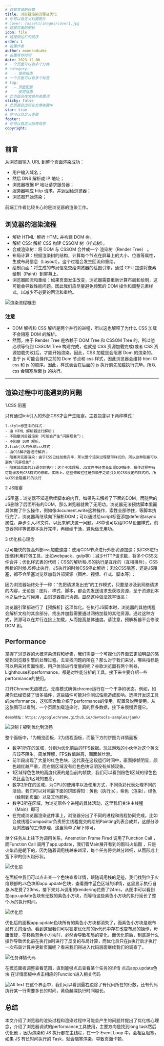 ```yaml
---
# 这是文章的标题
title: 浏览器渲染流程及优化
# 你可以自定义封面图片
# cover: /assets/images/cover1.jpg
# 这是页面的图标
icon: file
# 这是侧边栏的顺序
order: 1
# 设置作者
author: moonandcake
# 设置写作时间
date: 2023-12-06
# 一个页面可以有多个分类
# category:
#   - 使用指南
# 一个页面可以有多个标签
# tag:
#   - 页面配置
#   - 使用指南
# 此页面会在文章列表置顶
sticky: false
# 此页面会出现在文章收藏中
star: true
# 你可以自定义页脚
footer:
# 你可以自定义版权信息
copyright:
---
```


<!-- `more` 注释之前的内容被视为文章摘要。 -->
<!-- Performance是Chrome浏览器自带的性能监测工具 -->

<!-- more -->

## 前言

从浏览器输入 URL 到整个页面渲染成功：

- 用户输入域名；
- 然后 DNS 解析成 IP 地址；
- 浏览器根据 IP 地址请求服务器；
- 服务器响应 http 请求，并返回给浏览器；
- 浏览器开始渲染；

前端工作者比较关心的是浏览器的渲染工作。

## 浏览器的渲染流程

<!-- Performance是Chrome浏览器自带的性能监测工具。根据我的使用，简单理解就是我们可以通过它录制一段时间的浏览器活动，通过活动的数据去分析页面是否存在提升的空间。想要获取页面的活动数据，那我们的第一步便是录制浏览器的活动。 -->

- 解析 HTML: 解析 HTML 并构建 DOM 树。
- 解析 CSS: 解析 CSS 构建 CSSOM 树（样式树）。
- 合成渲染树：将 DOM 与 CSSOM 合并成一个 渲染树（Render Tree） 。
- 布局计算：根据渲染树的结构，计算每个节点在屏幕上的大小、位置等属性，生成布局信息（Layout）。这个过程会发生回流和重绘。
- 绘制页面：将生成的布局信息交给浏览器的绘图引擎，通过 GPU 加速将像素绘制（Paint）到屏幕上。
- 浏览器回流和重绘：如果页面发生改变，浏览器需要重新计算布局和绘制，这可能会导致性能问题。因此我们应尽量避免频繁的 DOM 操作和调整元素样式，以减少不必要的回流和重绘。

![渲染流程概图](/img/performance/render.jpg)

### 注意

- DOM 解析和 CSS 解析是两个并行的进程，所以这也解释了为什么 CSS 加载不会阻塞 DOM 的解析。
- 然而，由于 Render Tree 是依赖于 DOM Tree 和 CSSOM Tree 的，所以他必须等待到 CSSOM Tree 构建完成，也就是 CSS 资源加载完成(或者 CSS 资源加载失败)后，才能开始渲染。因此，CSS 加载是会阻塞 Dom 的渲染的。
- 由于 js 可能会操作之前的 Dom 节点和 css 样式，因此浏览器会维持 html 中 css 和 js 的顺序。因此，样式表会在后面的 js 执行前先加载执行完毕。所以 css 会阻塞后面 js 的执行。

---

## 渲染过程中可能遇到的问题

1.CSS 阻塞

只有通过link引入的外部CSS才会产生阻塞。主要包含以下两种样式：

    1.style标签中的样式：
    - 由 HTML 解析器进行解析；
    - 不阻塞浏览器渲染（可能会产生“闪屏现象”）；
    - 不阻塞 DOM 解析。
    2.link引入的外部css样式：
    - 由CSS解析器进行解析；
    - 阻塞浏览器渲染：由于CSS已经加载完毕，所以整个渲染过程是带样式的，所以这种阻塞可以避免“闪屏现象”；
    - 阻塞其后面的JS语句的执行：这个不难理解，JS文件中经常会出现DOM操作，操作过程中有可能涉及到CSS样式的修改。实际上，这些修改往往是依赖于之前引入的CSS设定的样式的，所以CSS会阻塞JS的执行
  
2 JS阻塞

JS阻塞：浏览器不知道后续脚本的内容，如果先去解析了下面的DOM，而随后的JS删除了后面所有的DOM，那么浏览器就做了无用功，浏览器无法预估脚本里面具体做了什么操作，例如像document.write这种操作，索性全部停住，等脚本执行完了，浏览器再继续向下解析DOM；可以通过给script标签添加defer和async属性，异步引入JS文件，以此来解决这一问题。JS中也可以给DOM设置样式，浏览器同样等该脚本执行完毕，再继续干活，避免做无用功。

3 优化核心理念

尽可能快的提高外部css加载速度：使用CDN节点进行外部资源加速；对CSS进行压缩(利用打包工具，比如webpack，gulp等)；减少HTTP请求数，将多个CSS文件合并；优化样式表的代码；CSS的解析和JS的执行是互斥的（互相排斥），CSS解析的时候JS停止执行，JS执行的时候CSS停止解析；无论CSS阻塞，还是JS阻塞，都不会阻塞浏览器加载外部资源（图片、视频、样式、脚本等）；

因为浏览器始终处于一种：“先把请求发出去”的工作模式，只要是涉及到网络请求的内容，无论是：图片、样式、脚本，都会先发送请求去获取资源，至于资源到本地之后什么时候用，由浏览器自己协调。显然这种做法效率很高；

浏览器引擎都进行了【预解析】这项优化。在执行JS脚本时，浏览器的其他线程会解析文档的其余部分，找出并加载需要通过网络加载的其他资源。通过这种方式，资源可以在并行连接上加载，从而提高总体速度。请注意，预解析器不会修改 DOM 树。

## Performance

掌握了浏览器的大概渲染流程和步骤，我们需要一个可视化的界面去更加明显的感受到浏览器引擎的处理过程。去查找问题的所在？那么对于我们来说，哪些指标是可以用来对页面性能、用户体验进行度量的呢？谷歌浏览器有两个利器，Lighthouse和performance，都是对性能分析的工具，接下来主要介绍一些performance的使用。

打开Chrome无痕模式。无痕模式确保chrome运行在一个干净的状态。例如，如果你已经安装了很多插件，这些插件可能对你测试性能造成影响。选择开发这工具的performance，这张图大致介绍了performance的使用，配置及说明使用。从这张图可以看到，一个页面加载渲染时，真的巨多数据，接下来慢慢弄懂它。

    demo地址：https://googlechrome.github.io/devtools-samples/jank/

![录制卡顿到优化到流畅](/img/performance/performance.png)

整个面板中，1为概览面板，2为线程面板，而最下方的饼图为详情面板

- 数字1所在的区域，分别为优化前后的FPS数据。玩过游戏的小伙伴对这个英文应该不陌生，简单理解，FPS数值越高，画面越丝滑。
- 前半段出现了大量的红色色块，这代表在这段运行时间中，画面掉帧明显，颜色越红越严重，而右侧区域没有红色色块证明没有掉帧现象。
- 1区域绿色色块的高度代表的是当前的帧数，我们可以看到粉色1区域的绿色色块比蓝色1区域的要高。
- 数字2所在的区域，为CPU的使用率以及使用方式，不同色彩代表处理不同的活动，我们可以对照最下面的饼图得知：黄色（执行js），紫色（渲染），绿色（绘制到页面）以及其他颜色。
- 数字3所在区域，为浏览器各个进程的具体活动，这里我们关注主线程（Main）即可
- 在完成浏览器渲染这件事上，浏览器分出了不同的进程和线程协同完成，比如合成线程Compositor负责把主线程提交的绘制Painting列表合成并，这部分涉及浏览器的工作原理，这里简单了解下即可。


单个任务从上往下为调用关系，Anemotion Frame Fired 调用了Function Call ， 而Function Call 调用了app.update，我们管Main展开看到的图叫火焰图 ，只是火焰苗是朝下的，因为随着调用栈越来越深，每个任务将会越分越细，从而形成上宽下窄的倒火焰形状。

![优化前](/img/performance/image.png)

在面板中我们可以点击某一个色块查看详情，跟随调用栈的足迹，我们找到位于火焰顶部的Js色块即app.update色块，查看图中蓝色区域的详情，这里显示执行自身Js花费了23ms，接下来对Js调用的rendering花费了24ms，从图中可以看到在app.update色块有无数的紫色小方块，而等待这些紫色小方块的执行延长了整个Js的执行时间。

![优化后](/img/performance/image-1.png)

优化后的面板app.update色块所有的紫色小方块都消失了，而紫色小方块是跟布局有关的活动，看到这里我们可以锁定优化前的js代码中存在改变布局的操作，毋庸置疑，在移动蓝色小方块时，必然会导致布局的变化，而优化前后，到底是什么操作导致优化前在执行js时进行了反复的布局计算，而优化后只在js执行后才执行一次布局计算并更新页面呢？看来我们得进入代码层面继续我们的调查了。

![任务详情代码](/img/performance/image-2.png)

在概览面板调整查看范围，直到能够点击查看某个任务的详情
点击app.update色块
在详情面板中点击相应的Function进入相关代码

![Alt text](/img/performance/image-3.png)
在这个界面中，我们可以看到最右边除了有代码所在的行数，还有代码执行某一行需要多长的时间，黄色越深执行时间越长。

## 总结
本文介绍了浏览器的渲染过程和渲染过程中可能会产生的问题并提出了优化核心理念，介绍了浏览器调试的performance工具使用，主要方向是找到long task然后优化他 ，因为渲染和 JS 执行都在主线程，在一个 Event Loop 中，会相互阻塞，如果 JS 有长时间执行的 Task，就会阻塞渲染，导致页面卡顿。